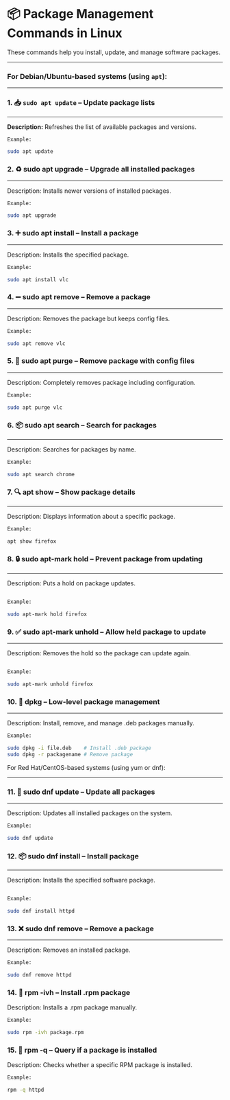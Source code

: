 

# 📦 Package Management Commands in Linux

These commands help you install, update, and manage software packages.

---

### For Debian/Ubuntu-based systems (using `apt`):

---

### 1. 📥 `sudo apt update` – Update package lists  
___
**Description:** Refreshes the list of available packages and versions.  

```bash
Example:

sudo apt update
```

### 2. ♻️ sudo apt upgrade – Upgrade all installed packages
___
Description: Installs newer versions of installed packages.
```bash
Example:

sudo apt upgrade
```

### 3. ➕ sudo apt install – Install a package
___
Description: Installs the specified package.

```bash
Example:

sudo apt install vlc

```

### 4. ➖ sudo apt remove – Remove a package
___
Description: Removes the package but keeps config files.
```bash
Example:

sudo apt remove vlc


```

### 5. 🧹 sudo apt purge – Remove package with config files
___
Description: Completely removes package including configuration.

```bash
Example:

sudo apt purge vlc


```

### 6. 📦 sudo apt search – Search for packages
___
Description: Searches for packages by name.

```bash
Example:

sudo apt search chrome

```

### 7. 🔍 apt show – Show package details
___
Description: Displays information about a specific package.

```bash
Example:

apt show firefox

```

### 8. 🔒 sudo apt-mark hold – Prevent package from updating
___
Description: Puts a hold on package updates.
```bash

Example:

sudo apt-mark hold firefox

```

### 9. ✅ sudo apt-mark unhold – Allow held package to update
___
Description: Removes the hold so the package can update again.
```bash

Example:

sudo apt-mark unhold firefox

```

### 10. 🧩 dpkg – Low-level package management
___
Description: Install, remove, and manage .deb packages manually.
```bash
Example:

sudo dpkg -i file.deb    # Install .deb package
sudo dpkg -r packagename # Remove package
```

For Red Hat/CentOS-based systems (using yum or dnf):


---

### 11. 🔁 sudo dnf update – Update all packages
___
Description: Updates all installed packages on the system.

```bash
Example:

sudo dnf update

```

### 12. 📦 sudo dnf install – Install package
___
Description: Installs the specified software package.
```bash

Example:

sudo dnf install httpd

```

### 13. ❌ sudo dnf remove – Remove a package
___
Description: Removes an installed package.

```bash
Example:

sudo dnf remove httpd
```

### 14. 📄 rpm -ivh – Install .rpm package

Description: Installs a .rpm package manually.
```bash
Example:

sudo rpm -ivh package.rpm
```

### 15. 🔎 rpm -q – Query if a package is installed

Description: Checks whether a specific RPM package is installed.

```bash
Example:

rpm -q httpd
```
